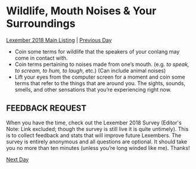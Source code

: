 # Wildlife, Mouth Noises & Your Surroundings
[Lexember 2018 Main Listing](toc_lex18.md) | [Previous Day](27)

+ Coin some terms for wildlife that the speakers of your conlang may come in contact with.
+ Coin terms pertaining to noises made from one’s mouth. (e.g. _to speak, to scream, to hum, to laugh_, etc.) (Can include animal noises)
+ Lift your eyes from the computer screen for a moment and coin some terms that refer to the things that are around you. The sights, sounds, smells, and other sensations that you’re experiencing right now.

## FEEDBACK REQUEST

When you have the time, check out the Lexember 2018 Survey (Editor's Note: Link excluded; though the survey is still live it is quite untimely). This is to collect feedback and stats that will improve future Lexembers. The survey is entirely anonymous and all questions are optional. It should take you no more than ten minutes (unless you’re long winded like me). Thanks!

[Next Day](../w5/29)
